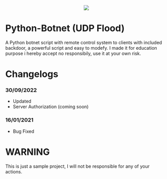 <p align="center">
  <img src="https://github.com/MayankFawkes/Python-Botnet/raw/master/Banner.png">
</p>

# Python-Botnet (UDP Flood)

A Python botnet script with remote control system to clients with included backdoor, a powerful script and easy to modefy. I made it for education purpose i hereby accept no responsibily, use it at your own risk.


# Changelogs
### 30/09/2022
* Updated
* Server Authorization (coming soon)

### 16/01/2021
* Bug Fixed

# WARNING
This is just a sample project, I will not be responsible for any of your actions.
